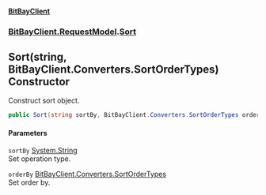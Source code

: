 #### [BitBayClient](./index.md 'index')
### [BitBayClient.RequestModel](./BitBayClient-RequestModel.md 'BitBayClient.RequestModel').[Sort](./BitBayClient-RequestModel-Sort.md 'BitBayClient.RequestModel.Sort')
## Sort(string, BitBayClient.Converters.SortOrderTypes) Constructor
Construct sort object.  
```csharp
public Sort(string sortBy, BitBayClient.Converters.SortOrderTypes orderBy);
```
#### Parameters
<a name='BitBayClient-RequestModel-Sort-Sort(string_BitBayClient-Converters-SortOrderTypes)-sortBy'></a>
`sortBy` [System.String](https://docs.microsoft.com/en-us/dotnet/api/System.String 'System.String')  
Set operation type.  
  
<a name='BitBayClient-RequestModel-Sort-Sort(string_BitBayClient-Converters-SortOrderTypes)-orderBy'></a>
`orderBy` [BitBayClient.Converters.SortOrderTypes](https://docs.microsoft.com/en-us/dotnet/api/BitBayClient.Converters.SortOrderTypes 'BitBayClient.Converters.SortOrderTypes')  
Set order by.  
  
